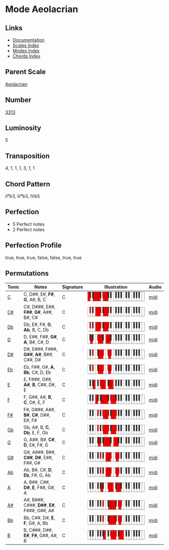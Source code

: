 # Mode Aeolacrian

## Links

- [Documentation](README.md)
- [Scales Index](Scales.md)
- [Modes Index](Modes.md)
- [Chords Index](Chords.md)

## Parent Scale

[Aeolacrian](ScaleAeolacrian.md)

## Number

[3313](https://ianring.com/musictheory/scales/3313)

## Luminosity

5

## Transposition

4, 1, 1, 1, 3, 1, 1

## Chord Pattern

ii⁰b3, iii⁰b3, IVb5

## Perfection

- 5 Perfect notes
- 2 Perfect notes

## Perfection Profile

true, true, true, false, false, true, true

## Permutations

| Tonic | Notes | Signature | Illustration | Audio |
|-------|-------|-----------|--------------|-------|
| [C](ModeCNaturalAeolacrian.md) | C, D##, E#, **F#**, **G**, A#, B, C | C | ![CNaturalAeolacrian](ModeCNaturalAeolacrian.png) | [midi](https://github.com/edipermadi/music/blob/main/docs/ModeCNaturalAeolacrian.mid?raw=true) |
| [C#](ModeCSharpAeolacrian.md) | C#, D###, E##, **F##**, **G#**, A##, B#, C# | C | ![CSharpAeolacrian](ModeCSharpAeolacrian.png) | [midi](https://github.com/edipermadi/music/blob/main/docs/ModeCSharpAeolacrian.mid?raw=true) |
| [Db](ModeDFlatAeolacrian.md) | Db, E#, F#, **G**, **Ab**, B, C, Db | C | ![DFlatAeolacrian](ModeDFlatAeolacrian.png) | [midi](https://github.com/edipermadi/music/blob/main/docs/ModeDFlatAeolacrian.mid?raw=true) |
| [D](ModeDNaturalAeolacrian.md) | D, E##, F##, **G#**, **A**, B#, C#, D | C | ![DNaturalAeolacrian](ModeDNaturalAeolacrian.png) | [midi](https://github.com/edipermadi/music/blob/main/docs/ModeDNaturalAeolacrian.mid?raw=true) |
| [D#](ModeDSharpAeolacrian.md) | D#, E###, F###, **G##**, **A#**, B##, C##, D# | C | ![DSharpAeolacrian](ModeDSharpAeolacrian.png) | [midi](https://github.com/edipermadi/music/blob/main/docs/ModeDSharpAeolacrian.mid?raw=true) |
| [Eb](ModeEFlatAeolacrian.md) | Eb, F##, G#, **A**, **Bb**, C#, D, Eb | C | ![EFlatAeolacrian](ModeEFlatAeolacrian.png) | [midi](https://github.com/edipermadi/music/blob/main/docs/ModeEFlatAeolacrian.mid?raw=true) |
| [E](ModeENaturalAeolacrian.md) | E, F###, G##, **A#**, **B**, C##, D#, E | C | ![ENaturalAeolacrian](ModeENaturalAeolacrian.png) | [midi](https://github.com/edipermadi/music/blob/main/docs/ModeENaturalAeolacrian.mid?raw=true) |
| [F](ModeFNaturalAeolacrian.md) | F, G##, A#, **B**, **C**, D#, E, F | C | ![FNaturalAeolacrian](ModeFNaturalAeolacrian.png) | [midi](https://github.com/edipermadi/music/blob/main/docs/ModeFNaturalAeolacrian.mid?raw=true) |
| [F#](ModeFSharpAeolacrian.md) | F#, G###, A##, **B#**, **C#**, D##, E#, F# | C | ![FSharpAeolacrian](ModeFSharpAeolacrian.png) | [midi](https://github.com/edipermadi/music/blob/main/docs/ModeFSharpAeolacrian.mid?raw=true) |
| [Gb](ModeGFlatAeolacrian.md) | Gb, A#, B, **C**, **Db**, E, F, Gb | C | ![GFlatAeolacrian](ModeGFlatAeolacrian.png) | [midi](https://github.com/edipermadi/music/blob/main/docs/ModeGFlatAeolacrian.mid?raw=true) |
| [G](ModeGNaturalAeolacrian.md) | G, A##, B#, **C#**, **D**, E#, F#, G | C | ![GNaturalAeolacrian](ModeGNaturalAeolacrian.png) | [midi](https://github.com/edipermadi/music/blob/main/docs/ModeGNaturalAeolacrian.mid?raw=true) |
| [G#](ModeGSharpAeolacrian.md) | G#, A###, B##, **C##**, **D#**, E##, F##, G# | C | ![GSharpAeolacrian](ModeGSharpAeolacrian.png) | [midi](https://github.com/edipermadi/music/blob/main/docs/ModeGSharpAeolacrian.mid?raw=true) |
| [Ab](ModeAFlatAeolacrian.md) | Ab, B#, C#, **D**, **Eb**, F#, G, Ab | C | ![AFlatAeolacrian](ModeAFlatAeolacrian.png) | [midi](https://github.com/edipermadi/music/blob/main/docs/ModeAFlatAeolacrian.mid?raw=true) |
| [A](ModeANaturalAeolacrian.md) | A, B##, C##, **D#**, **E**, F##, G#, A | C | ![ANaturalAeolacrian](ModeANaturalAeolacrian.png) | [midi](https://github.com/edipermadi/music/blob/main/docs/ModeANaturalAeolacrian.mid?raw=true) |
| [A#](ModeASharpAeolacrian.md) | A#, B###, C###, **D##**, **E#**, F###, G##, A# | C | ![ASharpAeolacrian](ModeASharpAeolacrian.png) | [midi](https://github.com/edipermadi/music/blob/main/docs/ModeASharpAeolacrian.mid?raw=true) |
| [Bb](ModeBFlatAeolacrian.md) | Bb, C##, D#, **E**, **F**, G#, A, Bb | C | ![BFlatAeolacrian](ModeBFlatAeolacrian.png) | [midi](https://github.com/edipermadi/music/blob/main/docs/ModeBFlatAeolacrian.mid?raw=true) |
| [B](ModeBNaturalAeolacrian.md) | B, C###, D##, **E#**, **F#**, G##, A#, B | C | ![BNaturalAeolacrian](ModeBNaturalAeolacrian.png) | [midi](https://github.com/edipermadi/music/blob/main/docs/ModeBNaturalAeolacrian.mid?raw=true) |
